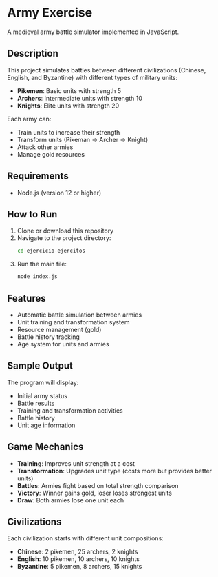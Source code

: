 # Army Exercise

A medieval army battle simulator implemented in JavaScript.

## Description

This project simulates battles between different civilizations (Chinese, English, and Byzantine) with different types of military units:

- **Pikemen**: Basic units with strength 5
- **Archers**: Intermediate units with strength 10
- **Knights**: Elite units with strength 20

Each army can:
- Train units to increase their strength
- Transform units (Pikeman → Archer → Knight)
- Attack other armies
- Manage gold resources

## Requirements

- Node.js (version 12 or higher)

## How to Run

1. Clone or download this repository
2. Navigate to the project directory:
   ```bash
   cd ejercicio-ejercitos
   ```
3. Run the main file:
   ```bash
   node index.js
   ```

## Features

- Automatic battle simulation between armies
- Unit training and transformation system
- Resource management (gold)
- Battle history tracking
- Age system for units and armies

## Sample Output

The program will display:
- Initial army status
- Battle results
- Training and transformation activities
- Battle history
- Unit age information

## Game Mechanics

- **Training**: Improves unit strength at a cost
- **Transformation**: Upgrades unit type (costs more but provides better units)
- **Battles**: Armies fight based on total strength comparison
- **Victory**: Winner gains gold, loser loses strongest units
- **Draw**: Both armies lose one unit each

## Civilizations

Each civilization starts with different unit compositions:
- **Chinese**: 2 pikemen, 25 archers, 2 knights
- **English**: 10 pikemen, 10 archers, 10 knights
- **Byzantine**: 5 pikemen, 8 archers, 15 knights
